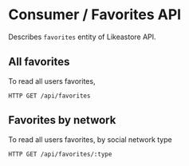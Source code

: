 # Consumer / Favorites API

Describes `favorites` entity of Likeastore API.

## All favorites

To read all users favorites,

```plain
HTTP GET /api/favorites
```

## Favorites by network

To read all users favorites, by social network type

```plain
HTTP GET /api/favorites/:type
```
